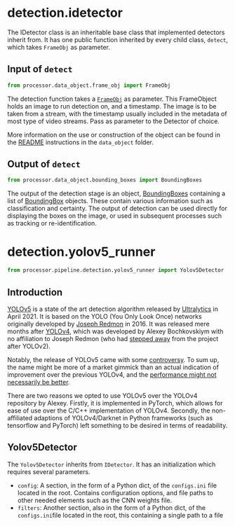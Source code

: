 # detection.idetector
The IDetector class is an inheritable base class that implemented detectors inherit from. It has one public function inherited by every child class, `detect`, which takes `FrameObj` as parameter.
## Input of `detect`
```python
from processor.data_object.frame_obj import FrameObj
```
The detection function takes a [`FrameObj`](processor.data_object.frame_obj.y) as parameter. This FrameObject holds an image to run detection on, and a timestamp. The image is to be taken from a stream, with the timestamp usually included in the metadata of most type of video streams.  Pass as parameter to the Detector of choice. 

More information on the use or construction of the object can be found in the [README](processor.data_object.README.md) instructions in the `data_object` folder. 
## Output of `detect`
```python
from processor.data_object.bounding_boxes import BoundingBoxes
```
The output of the detection stage is an object, [BoundingBoxes](processor.data_object.bounding_boxes.py) containing a list of [BoundingBox](processor.data_object.bounding_box.py) objects. These contain various information such as classification and certainty. The output of detection can be used directly for displaying the boxes on the image, or used in subsequent processes such as tracking or re-identification. 
# detection.yolov5_runner
```python
from processor.pipeline.detection.yolov5_runner import Yolov5Detector
```

## Introduction
[YOLOv5](https://github.com/ultralytics/yolov5) is a state of the art detection algorithm released by [Ultralytics](https://github.com/ultralytics) in April 2021. It is based on the YOLO (You Only Look Once) networks originally developed by [Joseph Redmon](https://arxiv.org/pdf/1506.02640.pdf) in 2016. It was released mere months after [YOLOv4](https://arxiv.org/abs/2004.10934), which was developed by Alexey Bochkovskiym with no affiliation to Joseph Redmon (who had [stepped away](https://twitter.com/pjreddie/status/1230524770350817280) from the project after YOLOv2).

Notably, the release of YOLOv5 came with some [controversy](https://blog.roboflow.com/yolov4-versus-yolov5/). To sum up, the name might be more of a market gimmick than an actual indication of improvement over the previous YOLOv4, and the [performance might not necessarily be better](https://medium.com/deelvin-machine-learning/yolov4-vs-yolov5-db1e0ac7962b).

There are two reasons we opted to use YOLOv5 over the YOLOv4 repository by Alexey. Firstly, it is implemented in PyTorch, which allows for ease of use over the C/C++ implementation of YOLOv4. Secondly, the non-affiliated adaptions of YOLOv4/Darknet in Python frameworks (such as tensorflow and PyTorch) left something to be desired in terms of readability.

## Yolov5Detector

The `Yolov5Detector` inherits from `IDetector`. It has an initialization which requires several parameters.
* `config`: A section, in the form of a Python dict, of the `configs.ini` file located in the root. Contains configuration options, and file paths to other needed elements such as the CNN weights file. 
* `filters`: Another section, also in the form of a Python dict, of the `configs.ini`file located in the root, this containing a single path to a file 
